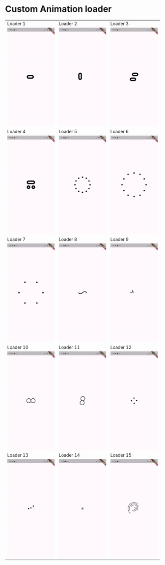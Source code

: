 # Custom Animation loader


<table>
  <tr>
    <td>Loader 1</td>
    <td>Loader 2</td>
    <td>Loader 3</td>
  </tr>
  <tr>
    <td><img src="/loader1.gif" alt="Loader 1" width="250"/></td>
    <td><img src="/loader2.gif" alt="Loader 2" width="250"/></td>
    <td><img src="/loader3.gif" alt="Loader 3" width="250"/></td>
  </tr>
  <tr>
    <td>Loader 4</td>
    <td>Loader 5</td>
    <td>Loader 6</td>
  </tr>
  <tr>
    <td><img src="/loader4.gif" alt="Loader 4" width="250"/></td>
    <td><img src="/loader5.gif" alt="Loader 5" width="250"/></td>
    <td><img src="/loader6.gif" alt="Loader 6" width="250"/></td>
  </tr>
  <tr>
    <td>Loader 7</td>
    <td>Loader 8</td>
    <td>Loader 9</td>
  </tr>
  <tr>
    <td><img src="/loader7.gif" alt="Loader 7" width="250"/></td>
    <td><img src="/loader8.gif" alt="Loader 8" width="250"/></td>
    <td><img src="/loader9.gif" alt="Loader 9" width="250"/></td>
  </tr>
  <tr>
    <td>Loader 10</td>
    <td>Loader 11</td>
    <td>Loader 12</td>
  </tr>
  <tr>
    <td><img src="/loader10.gif" alt="Loader 10" width="250"/></td>
    <td><img src="/loader11.gif" alt="Loader 11" width="250"/></td>
    <td><img src="/loader12.gif" alt="Loader 12" width="250"/></td>
  </tr>
  <tr>
    <td>Loader 13</td>
    <td>Loader 14</td>
    <td>Loader 15</td>
  </tr>
  <tr>
    <td><img src="/loader13.gif" alt="Loader 13" width="250"/></td>
    <td><img src="/loader14.gif" alt="Loader 14" width="250"/></td>
    <td><img src="/loader15.gif" alt="Loader 15" width="250"/></td>
  </tr>
</table>